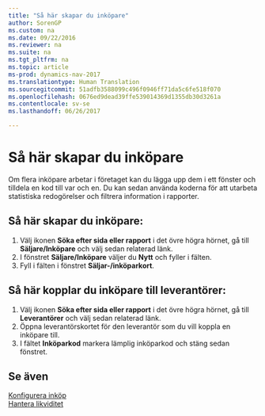 ```yaml
---
title: "Så här skapar du inköpare"
author: SorenGP
ms.custom: na
ms.date: 09/22/2016
ms.reviewer: na
ms.suite: na
ms.tgt_pltfrm: na
ms.topic: article
ms-prod: dynamics-nav-2017
ms.translationtype: Human Translation
ms.sourcegitcommit: 51adfb3588099c496f0946ff71da5c6fe518f070
ms.openlocfilehash: 0676ed9dead39ffe539014369d1355db30d3261a
ms.contentlocale: sv-se
ms.lasthandoff: 06/26/2017

---
```


# <a name="how-to-set-up-purchasers"></a>Så här skapar du inköpare
Om flera inköpare arbetar i företaget kan du lägga upp dem i ett fönster och tilldela en kod till var och en. Du kan sedan använda koderna för att utarbeta statistiska redogörelser och filtrera information i rapporter.

## <a name="to-set-up-purchasers"></a>Så här skapar du inköpare:
1. Välj ikonen **Söka efter sida eller rapport** i det övre högra hörnet, gå till **Säljare/Inköpare** och välj sedan relaterad länk.
2. I fönstret **Säljare/Inköpare** väljer du **Nytt** och fyller i fälten.
3. Fyll i fälten i fönstret **Säljar-/inköparkort**.

## <a name="to-assign-purchasers-to-vendors"></a>Så här kopplar du inköpare till leverantörer:
1. Välj ikonen **Söka efter sida eller rapport** i det övre högra hörnet, gå till **Leverantörer** och välj sedan relaterad länk.
2. Öppna leverantörskortet för den leverantör som du vill koppla en inköpare till.
3. I fältet **Inköparkod** markera lämplig inköparkod och stäng sedan fönstret.

## <a name="see-also"></a>Se även
[Konfigurera inköp](purchasing-setup-purchasing.md)  
[Hantera likviditet](payables-manage-payables.md)

